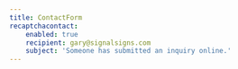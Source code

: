 ```yaml
---
title: ContactForm
recaptchacontact:
    enabled: true
    recipient: gary@signalsigns.com
    subject: 'Someone has submitted an inquiry online.'
---
```


